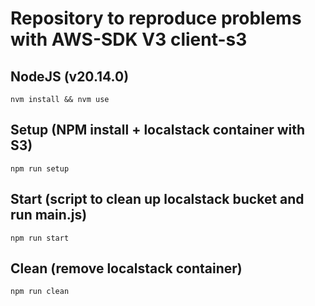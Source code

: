 # Repository to reproduce problems with AWS-SDK V3 client-s3
## NodeJS (v20.14.0)
```shell
nvm install && nvm use
```

## Setup (NPM install + localstack container with S3)
```shell
npm run setup
```

## Start (script to clean up localstack bucket and run main.js)
```shell
npm run start
```

## Clean (remove localstack container)
```shell
npm run clean
```